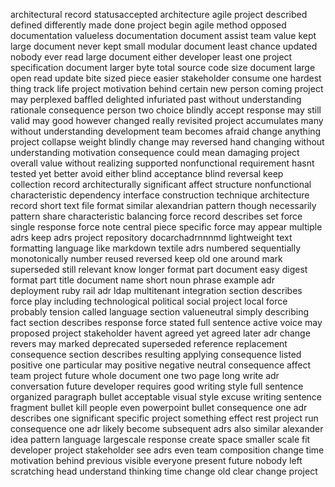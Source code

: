 architectural record statusaccepted architecture agile project described defined differently made done project begin agile method opposed documentation valueless documentation document assist team value kept large document never kept small modular document least chance updated nobody ever read large document either developer least one project specification document larger byte total source code size document large open read update bite sized piece easier stakeholder consume one hardest thing track life project motivation behind certain new person coming project may perplexed baffled delighted infuriated past without understanding rationale consequence person two choice blindly accept response may still valid may good however changed really revisited project accumulates many without understanding development team becomes afraid change anything project collapse weight blindly change may reversed hand changing without understanding motivation consequence could mean damaging project overall value without realizing supported nonfunctional requirement hasnt tested yet better avoid either blind acceptance blind reversal keep collection record architecturally significant affect structure nonfunctional characteristic dependency interface construction technique architecture record short text file format similar alexandrian pattern though necessarily pattern share characteristic balancing force record describes set force single response force note central piece specific force may appear multiple adrs keep adrs project repository docarchadrnnnmd lightweight text formatting language like markdown textile adrs numbered sequentially monotonically number reused reversed keep old one around mark superseded still relevant know longer format part document easy digest format part title document name short noun phrase example adr deployment ruby rail adr ldap multitenant integration section describes force play including technological political social project local force probably tension called language section valueneutral simply describing fact section describes response force stated full sentence active voice may proposed project stakeholder havent agreed yet agreed later adr change revers may marked deprecated superseded reference replacement consequence section describes resulting applying consequence listed positive one particular may positive negative neutral consequence affect team project future whole document one two page long write adr conversation future developer requires good writing style full sentence organized paragraph bullet acceptable visual style excuse writing sentence fragment bullet kill people even powerpoint bullet consequence one adr describes one significant specific project something effect rest project run consequence one adr likely become subsequent adrs also similar alexander idea pattern language largescale response create space smaller scale fit developer project stakeholder see adrs even team composition change time motivation behind previous visible everyone present future nobody left scratching head understand thinking time change old clear change project